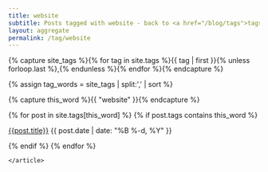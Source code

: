 ```yaml
---
title: website
subtitle: Posts tagged with website - back to <a href="/blog/tags">tags</a>
layout: aggregate
permalink: /tag/website
---
```


<section>
    <article class="list">


{% capture site_tags %}{% for tag in site.tags %}{{ tag | first }}{% unless forloop.last %},{% endunless %}{% endfor %}{% endcapture %}

{% assign tag_words = site_tags | split:',' | sort %}

{% capture this_word %}{{ "website" }}{% endcapture %}

{% for post in site.tags[this_word] %}
  {% if post.tags contains this_word %}
  <p>
    <a href="{{ site.baseurl }}{{ post.url }}">{{post.title}}</a>
    <span class="date">{{ post.date | date: "%B %-d, %Y"  }}</span>
  </p>
  {% endif %}
{% endfor %}


    </article>
</section>
